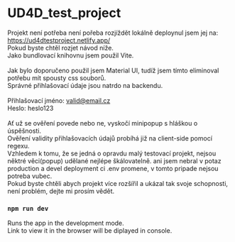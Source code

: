 # UD4D_test_project
Projekt není potřeba není pořeba rozjíždět lokálně deploynul jsem jej na: https://ud4dtestproject.netlify.app/ <br>
Pokud byste chtěl rozjet návod níže. <br>
Jako bundlovací knihovnu jsem použil Vite. <br> <br>
Jak bylo doporučeno použil jsem Material UI, tudíž jsem tímto eliminoval potřebu mít spousty css souborů. <br>
Správné přihlašovací údaje jsou natrdo na backendu. <br><br>
Přihlašovací jméno: valid@email.cz <br>
Heslo: heslo123 <br> <br>
Ať už se ověření povede nebo ne, vyskočí minipopup s hláškou o úspěšnosti. <br>
Ověření validity přihlašovacích údajů probíhá již na client-side pomocí regexu. <br>
Vzhledem k tomu, že se jedná o opravdu malý testovací projekt, nejsou něktré věci(popup) udělané nejlépe škálovatelně. 
ani jsem nebral v potaz production a devel deployment ci .env promene, v tomto pripade nejsou potreba vubec. <br>
Pokud byste chtěli abych projekt více rozšířil a ukázal tak svoje schopnosti, není problém, dejte mi prosím vědět. <br>


### `npm run dev`

Runs the app in the development mode.\
Link to view it in the browser will be diplayed in console.
